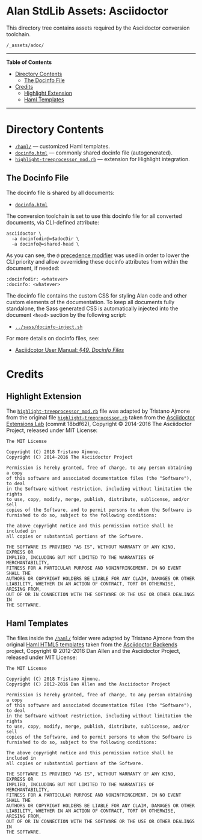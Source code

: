 # Alan StdLib Assets: Asciidoctor

This directory tree contains assets required by the Asciidoctor conversion toolchain.

    /_assets/adoc/

-----

**Table of Contents**

<!-- MarkdownTOC autolink="true" bracket="round" autoanchor="false" lowercase="only_ascii" uri_encoding="true" levels="1,2,3" -->

- [Directory Contents](#directory-contents)
    - [The Docinfo File](#the-docinfo-file)
- [Credits](#credits)
    - [Highlight Extension](#highlight-extension)
    - [Haml Templates](#haml-templates)

<!-- /MarkdownTOC -->

-----

# Directory Contents

+ [`/haml/`][haml] — customized Haml templates.
+ [`docinfo.html`][docinfo] — commonly shared docinfo file (autogenerated).
+ [`highlight-treeprocessor_mod.rb`][rb] — extension for Highlight integration.

## The Docinfo File

The docinfo file is shared by all documents:

- [`docinfo.html`][docinfo]

The conversion toolchain is set to use this docinfo file for all converted documents, via CLI-defined attribute:

```basgh
asciidoctor \
  -a docinfodir@=$adocDir \
  -a docinfo@=shared-head \
```

As you can see, the `@` [precedence modifier][ADoc §10.2.1] was used in order to lower the CLI priority and allow ovverriding these docinfo attributes from within the document, if needed:

```asciidoc
:docinfodir: <whatever>
:docinfo: <whatever>
```


The docinfo file contains the custom CSS for styling Alan code and other custom elements of the documentation. To keep all documents fully standalone, the Sass generated CSS is automatically injected into the document `<head>` section by the following script:

- [`../sass/docinfo-inject.sh`][docinfo-inject.sh]

For more details on docinfo files, see:

- [Asciidcotor User Manual: _§49. Docinfo Files_][ADoc §49]


# Credits

## Highlight Extension

The [`highlight-treeprocessor_mod.rb`][rb] file was adapted by Tristano Ajmone from the original file [`highlight-treeprocessor.rb`][rb upstream] taken from the [Asciidoctor Extensions Lab] (commit 18bdf62), Copyright © 2014-2016
The Asciidoctor Project, released under MIT License:

    The MIT License

    Copyright (C) 2018 Tristano Ajmone.
    Copyright (C) 2014-2016 The Asciidoctor Project

    Permission is hereby granted, free of charge, to any person obtaining a copy
    of this software and associated documentation files (the "Software"), to deal
    in the Software without restriction, including without limitation the rights
    to use, copy, modify, merge, publish, distribute, sublicense, and/or sell
    copies of the Software, and to permit persons to whom the Software is
    furnished to do so, subject to the following conditions:

    The above copyright notice and this permission notice shall be included in
    all copies or substantial portions of the Software.

    THE SOFTWARE IS PROVIDED "AS IS", WITHOUT WARRANTY OF ANY KIND, EXPRESS OR
    IMPLIED, INCLUDING BUT NOT LIMITED TO THE WARRANTIES OF MERCHANTABILITY,
    FITNESS FOR A PARTICULAR PURPOSE AND NONINFRINGEMENT. IN NO EVENT SHALL THE
    AUTHORS OR COPYRIGHT HOLDERS BE LIABLE FOR ANY CLAIM, DAMAGES OR OTHER
    LIABILITY, WHETHER IN AN ACTION OF CONTRACT, TORT OR OTHERWISE, ARISING FROM,
    OUT OF OR IN CONNECTION WITH THE SOFTWARE OR THE USE OR OTHER DEALINGS IN
    THE SOFTWARE.

## Haml Templates

The files inside the [`/haml/`][haml] folder were adapted by Tristano Ajmone from the original [Haml HTML5 templates] taken from the
[Asciidoctor Backends] project, Copyright © 2012-2016 Dan Allen and the Asciidoctor Project, released under MIT License:

    The MIT License

    Copyright (C) 2018 Tristano Ajmone.
    Copyright (C) 2012-2016 Dan Allen and the Asciidoctor Project

    Permission is hereby granted, free of charge, to any person obtaining a copy
    of this software and associated documentation files (the "Software"), to deal
    in the Software without restriction, including without limitation the rights
    to use, copy, modify, merge, publish, distribute, sublicense, and/or sell
    copies of the Software, and to permit persons to whom the Software is
    furnished to do so, subject to the following conditions:

    The above copyright notice and this permission notice shall be included in
    all copies or substantial portions of the Software.

    THE SOFTWARE IS PROVIDED "AS IS", WITHOUT WARRANTY OF ANY KIND, EXPRESS OR
    IMPLIED, INCLUDING BUT NOT LIMITED TO THE WARRANTIES OF MERCHANTABILITY,
    FITNESS FOR A PARTICULAR PURPOSE AND NONINFRINGEMENT. IN NO EVENT SHALL THE
    AUTHORS OR COPYRIGHT HOLDERS BE LIABLE FOR ANY CLAIM, DAMAGES OR OTHER
    LIABILITY, WHETHER IN AN ACTION OF CONTRACT, TORT OR OTHERWISE, ARISING FROM,
    OUT OF OR IN CONNECTION WITH THE SOFTWARE OR THE USE OR OTHER DEALINGS IN
    THE SOFTWARE.



<!-----------------------------------------------------------------------------
                               REFERENCE LINKS
------------------------------------------------------------------------------>

<!-- proj folders -->

[haml]: ./haml "Navigate to folder"

<!-- proj files -->

[docinfo]: ./docinfo.html
[rb]: ./highlight-treeprocessor_mod.rb
[docinfo-inject.sh]: ../sass/docinfo-inject.sh "View source file"

<!-- third party -->

[rb upstream]: https://github.com/asciidoctor/asciidoctor-extensions-lab/blob/18bdf62/lib/highlight-treeprocessor.rb
[Asciidoctor Extensions Lab]: https://github.com/asciidoctor/asciidoctor-extensions-lab/ "Visit the Asciidoctor Extensions Lab project"

[Asciidoctor Backends]: https://github.com/asciidoctor/asciidoctor-backends "Visit the Asciidoctor Backends project"
[Haml HTML5 templates]: https://github.com/asciidoctor/asciidoctor-backends/tree/master/haml/html5

<!-- Asciidoctor Documentation -->

[ADoc §49]: https://asciidoctor.org/docs/user-manual/#docinfo-file "See Asciidoctor documentation on Docinfo Files"
[ADoc §10.2.1]: https://asciidoctor.org/docs/user-manual/#altering-the-attribute-assignment-precedence "See Asciidoctor documentation on Attribute Assignment Precedence"

<!-- EOF -->
